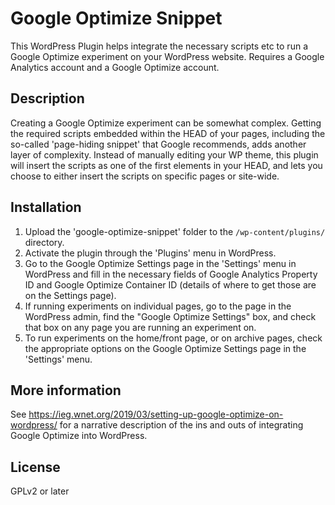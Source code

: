 # Google Optimize Snippet

This WordPress Plugin helps integrate the necessary scripts etc to run a Google Optimize experiment on your WordPress website.  Requires a Google Analytics account and a Google Optimize account.

## Description

Creating a Google Optimize experiment can be somewhat complex.  Getting the required scripts embedded within the HEAD of your pages, including the so-called 'page-hiding snippet' that Google recommends, adds another layer of complexity.   Instead of manually editing your WP theme, this plugin will insert the scripts as one of the first elements in your HEAD, and lets you choose to either insert the scripts on specific pages or site-wide.

## Installation

1. Upload the 'google-optimize-snippet' folder to the `/wp-content/plugins/` directory.
2. Activate the plugin through the 'Plugins' menu in WordPress.
3. Go to the Google Optimize Settings page in the 'Settings' menu in WordPress and fill in the necessary fields of Google Analytics Property ID and Google Optimize Container ID (details of where to get those are on the Settings page). 
4. If running experiments on individual pages, go to the page in the WordPress admin, find the "Google Optimize Settings" box, and check that box on any page you are running an experiment on.
5. To run experiments on the home/front page, or on archive pages, check the appropriate options on the Google Optimize Settings page in the 'Settings' menu. 

## More information

See https://ieg.wnet.org/2019/03/setting-up-google-optimize-on-wordpress/ for a narrative description of the ins and outs of integrating Google Optimize into WordPress.

## License

GPLv2 or later

